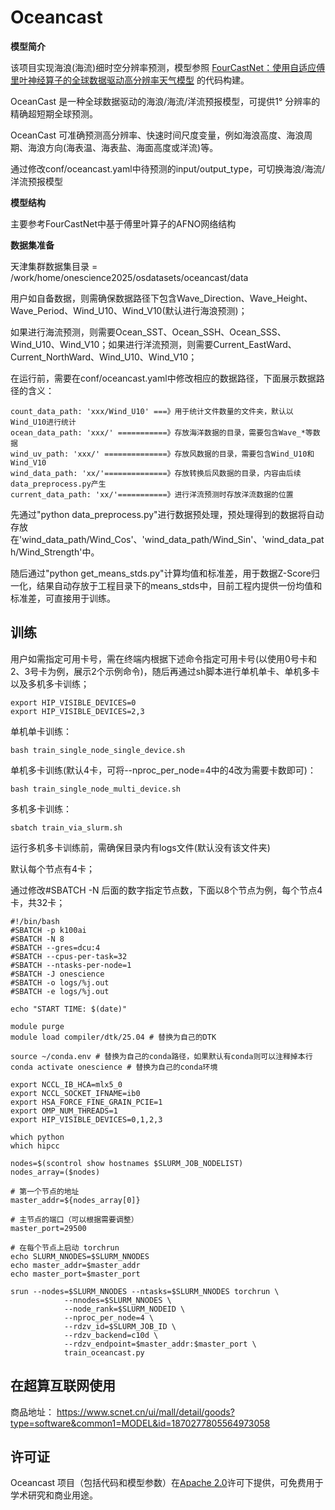 # Oceancast

**模型简介**

该项目实现海浪(海流)细时空分辨率预测，模型参照 [FourCastNet：使用自适应傅里叶神经算子的全球数据驱动高分辨率天气模型](https://arxiv.org/abs/2202.11214) 的代码构建。<br>

OceanCast 是一种全球数据驱动的海浪/海流/洋流预报模型，可提供1° 分辨率的精确超短期全球预测。

OceanCast 可准确预测高分辨率、快速时间尺度变量，例如海浪高度、海浪周期、海浪方向(海表温、海表盐、海面高度或洋流)等。

通过修改conf/oceancast.yaml中待预测的input/output_type，可切换海浪/海流/洋流预报模型

**模型结构**

主要参考FourCastNet中基于傅里叶算子的AFNO网络结构

**数据集准备**

天津集群数据集目录 = /work/home/onescience2025/osdatasets/oceancast/data

用户如自备数据，则需确保数据路径下包含Wave_Direction、Wave_Height、Wave_Period、Wind_U10、Wind_V10(默认进行海浪预测)；

如果进行海流预测，则需要Ocean_SST、Ocean_SSH、Ocean_SSS、Wind_U10、Wind_V10；如果进行洋流预测，则需要Current_EastWard、Current_NorthWard、Wind_U10、Wind_V10；

在运行前，需要在conf/oceancast.yaml中修改相应的数据路径，下面展示数据路径的含义：

```
count_data_path: 'xxx/Wind_U10' ===》用于统计文件数量的文件夹，默认以Wind_U10进行统计
ocean_data_path: 'xxx/' ===========》存放海洋数据的目录，需要包含Wave_*等数据
wind_uv_path: 'xxx/' ==============》存放风数据的目录，需要包含Wind_U10和Wind_V10
wind_data_path: 'xx/'==============》存放转换后风数据的目录，内容由后续data_preprocess.py产生
current_data_path: 'xx/'===========》进行洋流预测时存放洋流数据的位置
```



先通过"python data_preprocess.py"进行数据预处理，预处理得到的数据将自动存放在'wind_data_path/Wind_Cos'、'wind_data_path/Wind_Sin'、'wind_data_path/Wind_Strength'中。

随后通过"python get_means_stds.py"计算均值和标准差，用于数据Z-Score归一化，结果自动存放于工程目录下的means_stds中，目前工程内提供一份均值和标准差，可直接用于训练。

## 训练

用户如需指定可用卡号，需在终端内根据下述命令指定可用卡号(以使用0号卡和2、3号卡为例，展示2个示例命令)，随后再通过sh脚本进行单机单卡、单机多卡以及多机多卡训练；

```
export HIP_VISIBLE_DEVICES=0
export HIP_VISIBLE_DEVICES=2,3
```

单机单卡训练：

```
bash train_single_node_single_device.sh
```

单机多卡训练(默认4卡，可将--nproc_per_node=4中的4改为需要卡数即可)：

```
bash train_single_node_multi_device.sh
```

多机多卡训练：

```
sbatch train_via_slurm.sh
```

运行多机多卡训练前，需确保目录内有logs文件(默认没有该文件夹)

默认每个节点有4卡；

通过修改#SBATCH -N 后面的数字指定节点数，下面以8个节点为例，每个节点4卡，共32卡；


```
#!/bin/bash
#SBATCH -p k100ai
#SBATCH -N 8
#SBATCH --gres=dcu:4
#SBATCH --cpus-per-task=32
#SBATCH --ntasks-per-node=1
#SBATCH -J onescience
#SBATCH -o logs/%j.out
#SBATCH -e logs/%j.out

echo "START TIME: $(date)"

module purge
module load compiler/dtk/25.04 # 替换为自己的DTK

source ~/conda.env # 替换为自己的conda路径，如果默认有conda则可以注释掉本行
conda activate onescience # 替换为自己的conda环境

export NCCL_IB_HCA=mlx5_0
export NCCL_SOCKET_IFNAME=ib0
export HSA_FORCE_FINE_GRAIN_PCIE=1
export OMP_NUM_THREADS=1
export HIP_VISIBLE_DEVICES=0,1,2,3

which python
which hipcc

nodes=$(scontrol show hostnames $SLURM_JOB_NODELIST)
nodes_array=($nodes)

# 第一个节点的地址
master_addr=${nodes_array[0]}

# 主节点的端口（可以根据需要调整）
master_port=29500

# 在每个节点上启动 torchrun
echo SLURM_NNODES=$SLURM_NNODES
echo master_addr=$master_addr
echo master_port=$master_port

srun --nodes=$SLURM_NNODES --ntasks=$SLURM_NNODES torchrun \
            --nnodes=$SLURM_NNODES \
            --node_rank=$SLURM_NODEID \
            --nproc_per_node=4 \
            --rdzv_id=$SLURM_JOB_ID \
            --rdzv_backend=c10d \
            --rdzv_endpoint=$master_addr:$master_port \
            train_oceancast.py
```

## 在超算互联网使用

商品地址： https://www.scnet.cn/ui/mall/detail/goods?type=software&common1=MODEL&id=1870277805564973058

## 许可证

Oceancast 项目（包括代码和模型参数）在[Apache 2.0](https://github.com/bytedance/Protenix/blob/main/LICENSE)许可下提供，可免费用于学术研究和商业用途。